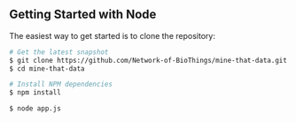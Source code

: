 Getting Started with Node
---------------

The easiest way to get started is to clone the repository:

```bash
# Get the latest snapshot
$ git clone https://github.com/Network-of-BioThings/mine-that-data.git mine-that-data
$ cd mine-that-data

# Install NPM dependencies
$ npm install

$ node app.js
```
